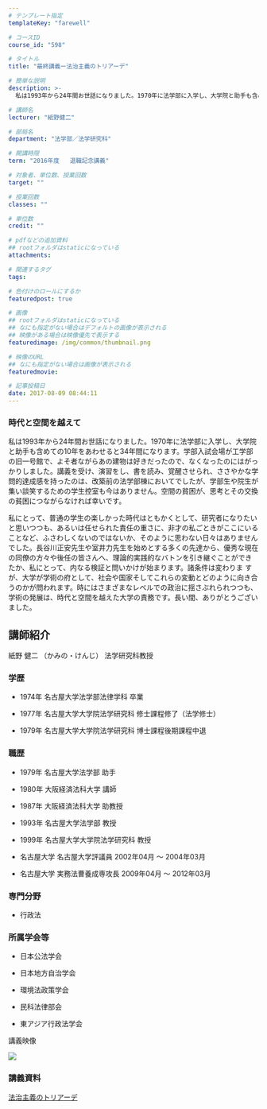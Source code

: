 ```yaml
---
# テンプレート指定
templateKey: "farewell"

# コースID
course_id: "598"

# タイトル
title: "最終講義ー法治主義のトリアーデ"

# 簡単な説明
description: >-
  私は1993年から24年間お世話になりました。1970年に法学部に入学し、大学院と助手も含めての10年をあわせると34年間になります。学部入試会場が工学部の旧一号館で、よそ者ながらあの建物は...

# 講師名
lecturer: "紙野健二"

# 部局名
department: "法学部／法学研究科"

# 開講時限
term: "2016年度	退職記念講義"

# 対象者、単位数、授業回数
target: ""

# 授業回数
classes: ""

# 単位数
credit: ""

# pdfなどの追加資料
## rootフォルダはstaticになっている
attachments: 

# 関連するタグ
tags:

# 色付けのロールにするか
featuredpost: true

# 画像
## rootフォルダはstaticになっている
## なにも指定がない場合はデフォルトの画像が表示される
## 映像がある場合は映像優先で表示する
featuredimage: /img/common/thumbnail.png

# 映像のURL
## なにも指定がない場合は画像が表示される
featuredmovie: 

# 記事投稿日
date: 2017-08-09 08:44:11
---
```


### 時代と空間を越えて



私は1993年から24年間お世話になりました。1970年に法学部に入学し、大学院と助手も含めての10年をあわせると34年間になります。学部入試会場が工学部の旧一号館で、よそ者ながらあの建物は好きだったので、なくなったのにはがっかりしました。講義を受け、演習をし、書を読み、覚醒させられ、ささやかな学問的達成感を持ったのは、改築前の法学部棟においてでしたが、学部生や院生が集い談笑するための学生控室も今はありません。空間の貧困が、思考とその交換の貧困につながらなければ幸いです。

私にとって、普通の学生の楽しかった時代はともかくとして、研究者になりたいと思いつつも、あるいは任せられた責任の重さに、非才の私ごときがここにいることなど、ふさわしくないのではないか、そのように思わない日々はありませんでした。長谷川正安先生や室井力先生を始めとする多くの先達から、優秀な現在の同僚の方々や後任の皆さんへ、理論的実践的なバトンを引き継ぐことができたか、私にとって、内なる検証と問いかけが始まります。諸条件は変わりま
すが、大学が学術の府として、社会や国家そしてこれらの変動とどのように向き合うのかが問われます。時にはさまざまなレベルでの政治に揺さぶれられつつも、学術の発展は、時代と空間を越えた大学の責務です。長い間、ありがとうございました。



## 講師紹介


紙野 健二 （かみの・けんじ） 法学研究科教授


### 学歴



* 1974年 名古屋大学法学部法律学科 卒業

* 1977年 名古屋大学大学院法学研究科 修士課程修了（法学修士）

* 1979年 名古屋大学大学院法学研究科 博士課程後期課程中退


### 職歴



* 1979年 名古屋大学法学部 助手

* 1980年 大阪経済法科大学 講師

* 1987年 大阪経済法科大学 助教授

* 1993年 名古屋大学法学部 教授

* 1999年 名古屋大学大学院法学研究科 教授


* 名古屋大学 名古屋大学評議員 2002年04月 ～ 2004年03月


* 名古屋大学 実務法曹養成専攻長 2009年04月 ～ 2012年03月


### 専門分野



* 行政法


### 所属学会等



* 日本公法学会

* 日本地方自治学会

* 環境法政策学会

* 民科法律部会
* 東アジア行政法学会

講義映像


![](/files/598/kamino.jpg) 



### 講義資料


[法治主義のトリアーデ](/files/598/kamino.pdf) 

